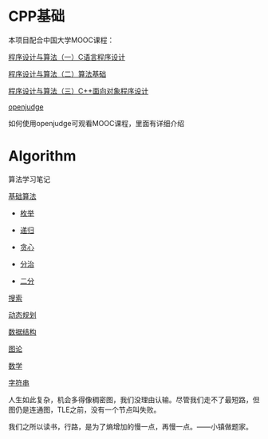 ﻿# CPP基础

本项目配合中国大学MOOC课程：

[程序设计与算法（一）C语言程序设计](https://www.icourse163.org/course/PKU-1001553023)

[程序设计与算法（二）算法基础](https://www.icourse163.org/course/PKU-1001894005)

[程序设计与算法（三）C++面向对象程序设计](https://www.icourse163.org/course/PKU-1002029030)

[openjudge](http://cxsjsxmooc.openjudge.cn)

如何使用openjudge可观看MOOC课程，里面有详细介绍

# Algorithm

算法学习笔记

[基础算法](Algorithm/基础算法)

- [枚举](Algorithm/基础算法/枚举)

- [递归](Algorithm/基础算法/递归)

- [贪心](Algorithm/基础算法/贪心)

- [分治](Algorithm/基础算法/分治)

- [二分](Algorithm/基础算法/二分)

[搜索](Algorithm/搜索)

[动态规划](Algorithm/动态规划)

[数据结构](Algorithm/数据结构)

[图论](Algorithm/图论)

[数学](Algorithm/数学)

[字符串](Algorithm/字符串)



人生如此复杂，机会多得像稠密图，我们没理由认输。尽管我们走不了最短路，但图仍是连通图，TLE之前，没有一个节点叫失败。

我们之所以读书，行路，是为了熵增加的慢一点，再慢一点。——小镇做题家。